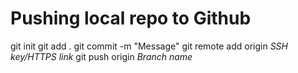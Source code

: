 # Pushing local repo to Github

git init
git add .
git commit -m "Message"
git remote add origin *SSH key/HTTPS link*
git push origin *Branch name*
